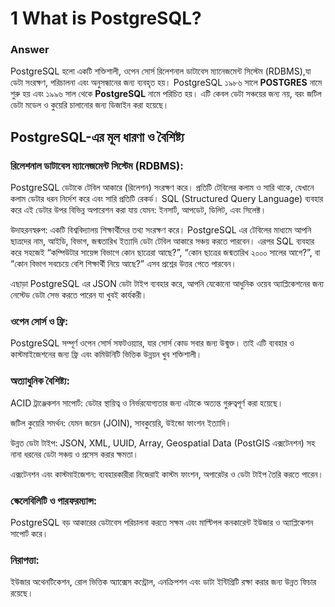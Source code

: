 # 1 What is PostgreSQL?
### Answer
PostgreSQL হলো একটি শক্তিশালী, ওপেন সোর্স রিলেশনাল ডাটাবেস ম্যানেজমেন্ট সিস্টেম (RDBMS),যা ডেটা সংরক্ষণ, পরিচালনা এবং অনুসন্ধানের জন্য ব্যবহৃত হয়। PostgreSQL ১৯৮৬ সালে **POSTGRES** নামে শুরু হয় এবং ১৯৯৬ সাল থেকে **PostgreSQL** নামে পরিচিত হয়। এটি কেবল ডেটা সঞ্চয়ের জন্য নয়, বরং জটিল ডেটা মডেল ও কুয়েরি চালানোর জন্য ডিজাইন করা হয়েছে।

## PostgreSQL-এর মূল ধারণা ও বৈশিষ্ট্য
### রিলেশনাল ডাটাবেস ম্যানেজমেন্ট সিস্টেম (RDBMS):
PostgreSQL ডেটাকে টেবিল আকারে (রিলেশন) সংরক্ষণ করে। প্রতিটি টেবিলের কলাম ও সারি থাকে, যেখানে কলাম ডেটার ধরন নির্দেশ করে এবং সারি প্রতিটি রেকর্ড। SQL (Structured Query Language) ব্যবহার করে এই ডেটার উপর বিভিন্ন অপারেশন করা যায় যেমন: ইনসার্ট, আপডেট, ডিলিট, এবং সিলেক্ট।

উদাহরনস্বরুপ: একটি বিশ্ববিদ্যালয় শিক্ষার্থীদের তথ্য সংরক্ষণ করে। PostgreSQL এর টেবিলের মাধ্যমে আপনি ছাত্রদের নাম, আইডি, বিভাগ, জন্মতারিখ ইত্যাদি ডেটা টেবিল আকারে সঞ্চয় করতে পারবেন। এরপর SQL ব্যবহার করে সহজেই “কম্পিউটার সায়েন্স বিভাগে কোন ছাত্রেরা আছে?”, “কোন ছাত্রের জন্মতারিখ ২০০০ সালের আগে?”, বা “কোন বিভাগ সবচেয়ে বেশি শিক্ষার্থী নিয়ে আছে?” এসব প্রশ্নের উত্তর পেতে পারবেন।

এছাড়া PostgreSQL এর JSON ডেটা টাইপ ব্যবহার করে, আপনি যেকোনো আধুনিক ওয়েব অ্যাপ্লিকেশনের জন্য নেস্টেড ডেটা সেভ করতে পারেন যা খুবই কার্যকরী।

### ওপেন সোর্স ও ফ্রি:
PostgreSQL সম্পূর্ণ ওপেন সোর্স সফটওয়্যার, যার সোর্স কোড সবার জন্য উন্মুক্ত। তাই এটি ব্যবহার ও কাস্টমাইজেশনের জন্য ফ্রি এবং কমিউনিটি ভিত্তিক উন্নয়ন খুব শক্তিশালী।

### অত্যাধুনিক বৈশিষ্ট্য:

ACID ট্রাঞ্জেকশন সাপোর্ট: ডেটার স্থায়িত্ব ও নির্ভরযোগ্যতার জন্য এটাকে অত্যন্ত গুরুত্বপূর্ণ করা হয়েছে।

জটিল কুয়েরি সমর্থন: যেমন জয়েন (JOIN), সাবকুয়েরি, উইন্ডো ফাংশন ইত্যাদি।

উন্নত ডেটা টাইপ: JSON, XML, UUID, Array, Geospatial Data (PostGIS এক্সটেনশন) সহ নানা ধরনের ডেটা সঞ্চয় ও প্রসেস করার ক্ষমতা।

এক্সটেনশন এবং কাস্টমাইজেশন: ব্যবহারকারীরা নিজেরাই কাস্টম ফাংশন, অপারেটর ও ডেটা টাইপ তৈরি করতে পারেন।

### স্কেলেবিলিটি ও পারফরম্যান্স:
PostgreSQL বড় আকারের ডেটাবেস পরিচালনা করতে সক্ষম এবং মাল্টিপল কনকারেন্ট ইউজার ও অ্যাপ্লিকেশন সাপোর্ট করে।

### নিরাপত্তা:
ইউজার অথেনটিকেশন, রোল ভিত্তিক অ্যাক্সেস কন্ট্রোল, এনক্রিপশন এবং ডাটা ইন্টিগ্রিটি রক্ষা করার জন্য উন্নত ফিচার রয়েছে।

